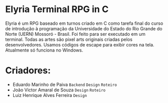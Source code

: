 # Elyria Terminal RPG in C
Elyria é um RPG baseado em turnos criado em C como tarefa final do curso de introdução à programação da Universidade do Estado do Rio Grande do Norte (UERN) Mossoró - Brasil. Foi feito para ser executado em um terminal. Todas as artes são pixel arts originais criadas pelos desenvolvedores. Usamos códigos de escape para exibir cores na tela. Atualmente só funciona no Windows.
# Criadores: 
* Eduardo Marinho de Paiva ```Backend``` ```Design``` ```Roteiro```
* João Victor Amaral de Souza ```Design``` ```Roteiro```
* Luiz Henrique Alves Ferreira ```Design```
  
